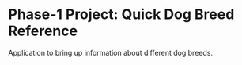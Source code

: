 # Phase-1 Project: Quick Dog Breed Reference
Application to bring up information about different dog breeds.
